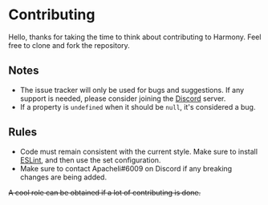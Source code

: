 # Contributing
Hello, thanks for taking the time to think about contributing to Harmony. Feel free to clone and fork the repository.

## Notes
* The issue tracker will only be used for bugs and suggestions. If any support is needed, please consider joining the [Discord](https://discord.gg/rNPmCBR) server.
* If a property is `undefined` when it should be `null`, it's considered a bug.

## Rules
* Code must remain consistent with the current style. Make sure to install [ESLint](https://eslint.org/), and then use the set configuration.
* Make sure to contact Apacheli#6009 on Discord if any breaking changes are being added.

~~A cool role can be obtained if a lot of contributing is done.~~
